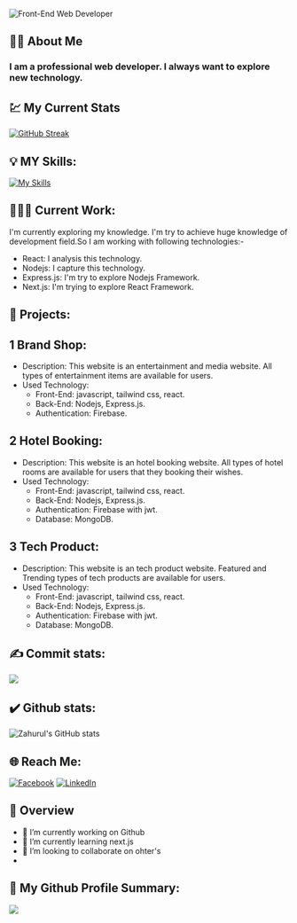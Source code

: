 ![Front-End Web Developer](https://i.ibb.co/4F9YvT2/github-banner.png)

## 🤵🏻 About Me

### I am a professional web developer. I always want to explore new technology.


## 💹 My Current Stats

<a href="https://git.io/streak-stats"><img src="https://github-readme-streak-stats.herokuapp.com?user=zahurul-islam803&theme=monokai-metallian" alt="GitHub Streak" /></a>


## 💡 MY Skills:  

[![My Skills](https://skillicons.dev/icons?i=html,css,tailwind,js,react,nodejs,express)](https://skillicons.dev)

## 👨🏻‍💻 Current Work: 
I'm currently exploring my knowledge. I'm try to achieve huge knowledge of development field.So I am working with following technologies:-

- React: I analysis this technology.
- Nodejs: I capture this technology.
- Express.js: I'm try to explore Nodejs Framework.
- Next.js: I'm trying to explore React Framework.

## 🚀 Projects: 

## 1 Brand Shop: 
- Description: This website is an entertainment and media website. All types of entertainment items are available for users.
- Used Technology: 
  - Front-End: javascript, tailwind css, react.
  - Back-End: Nodejs, Express.js.
  - Authentication: Firebase.

## 2 Hotel Booking: 
- Description: This website is an hotel booking website. All types of hotel rooms  are available for users that they booking their wishes.
- Used Technology: 
  - Front-End: javascript, tailwind css, react.
  - Back-End: Nodejs, Express.js.
  - Authentication: Firebase with jwt.
  - Database: MongoDB.

## 3 Tech Product: 
- Description: This website is an tech product website. Featured and Trending types of tech products are available for users.
- Used Technology: 
  - Front-End: javascript, tailwind css, react.
  - Back-End: Nodejs, Express.js.
  - Authentication: Firebase with jwt.
  - Database: MongoDB.

## ✍ Commit stats:
![](http://github-profile-summary-cards.vercel.app/api/cards/productive-time?username=zahurul-islam803&theme=material_palenight&utcOffset=6)


## ✔️ Github stats:

![Zahurul's GitHub stats](https://github-readme-stats.vercel.app/api?username=zahurul-islam803&show_icons=true&theme=material-palenight) 


## 🌐 Reach Me:
[![Facebook](https://img.shields.io/badge/Facebook-%231877F2.svg?logo=Facebook&logoColor=white)](https://facebook.com/https://www.facebook.com/) [![LinkedIn](https://img.shields.io/badge/LinkedIn-%230077B5.svg?logo=linkedin&logoColor=white)](https://linkedin.com/in/https://www.linkedin.com/in/zahurul-islams/)  
 


## 👀 Overview

- 🔭 I’m currently working on Github 
- 🌱 I’m currently learning next.js 
- 👯 I’m looking to collaborate on ohter's
- 

## 📝 My Github Profile Summary:
![](http://github-profile-summary-cards.vercel.app/api/cards/profile-details?username=zahurul-islam803&theme=material_palenight)
